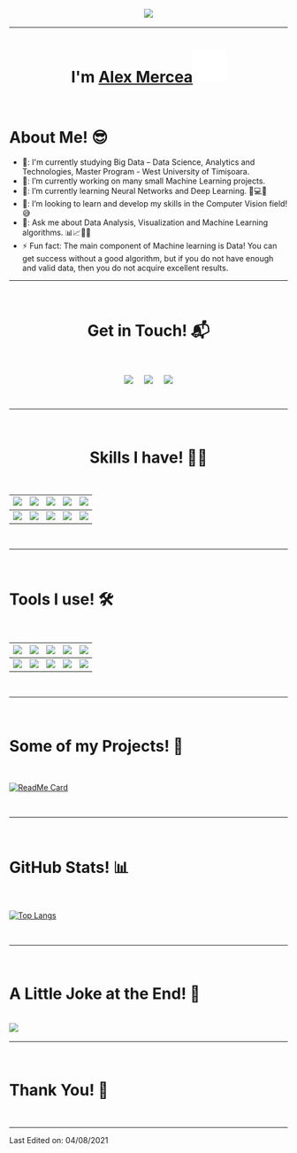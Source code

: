 <p align="center">
  <img src="https://miro.medium.com/max/2048/1*OohqW5DGh9CQS4hLY5FXzA.png" height="230"/>
</p>
<hr>
<h1 align="center">I'm <a href="https://github.com/alexmercea79">Alex Mercea<a><img src="https://github.com/Kathryn-Jie/Kathryn-Jie/blob/main/wave.gif" width="60px"/></h1>
<Br>
<h1>About Me! 😎</h1>

- 🏫: I'm currently studying Big Data – Data Science, Analytics and Technologies, Master Program - West University of Timișoara.
- 🔭: I’m currently working on many small Machine Learning projects.
- 🌱: I’m currently learning Neural Networks and Deep Learning. 🧠💻🤖
- 🤔: I’m looking to learn and develop my skills in the Computer Vision field! 😅
- 💬: Ask me about Data Analysis, Visualization and Machine Learning algorithms. 📊📈🤖🧠
- ⚡  Fun fact: The main component of Machine learning is Data! You can get success without a good algorithm, but if you do not have enough and valid data, then you do not acquire excellent results.
  
<hr>
<Br>
<h1 align="center">Get in Touch! 📬</h1>
<Br>
<p align="center">
<a href="https://www.linkedin.com/in/alex-mercea99/" target="blank"><img align="center" src="https://img.shields.io/badge/Alex Mercea-0077B5?style=for-the-badge&logo=linkedin&logoColor=white" /></a> &nbsp;&nbsp;&nbsp;  <a href="mailto:alexmercea9@gmail.com" target="blank"><img align="center" src="https://img.shields.io/badge/alexmercea9@gmail.com-D14836?style=for-the-badge&logo=gmail&logoColor=white" /></a>    &nbsp;&nbsp;&nbsp;       <a href="https://www.github.com/alexmercea79" target="blank"><img align="center" src="https://img.shields.io/badge/Alex Mercea-100000?style=for-the-badge&logo=github&logoColor=white" /></a>
</p>
  
<Br>
<hr>
<Br>
<h1 align="center">Skills I have! 🤸‍♂</h1>
<Br>
  
|![](https://img.shields.io/badge/Machine%20Learning-brightgreen?style=for-the-badge)|![](https://img.shields.io/badge/ML-Supervized%20Learning-brightgreen?style=for-the-badge)|![](https://img.shields.io/badge/ML-Unsupervized%20Learning-brightgreen?style=for-the-badge)|![](https://img.shields.io/badge/Web%20Scraping-red?style=for-the-badge)|![](https://img.shields.io/badge/Dashboards-red?style=for-the-badge)|
|---|---|---|---|---|
|![](https://img.shields.io/badge/Data%20Science-blue?style=for-the-badge)|![](https://img.shields.io/badge/DS-Data%20Cleaning-blue?style=for-the-badge)|![](https://img.shields.io/badge/DS-Data%20Analysis-blue?style=for-the-badge)|![](https://img.shields.io/badge/DS-Data%20Visualization-blue?style=for-the-badge)|![](https://img.shields.io/badge/And%20More!-yellow?style=for-the-badge)|
  
  
<Br>
<hr>
<Br>
<h1>Tools I use! 🛠️</h1>
<Br>
 
|![](https://img.shields.io/badge/Python-FFD43B?style=for-the-badge&logo=python&logoColor=darkgreen)|![](https://img.shields.io/badge/TensorFlow-FF6F00?style=for-the-badge&logo=TensorFlow&logoColor=white)|![](https://img.shields.io/badge/scikit_learn-F7931E?style=for-the-badge&logo=scikit-learn&logoColor=white)|![](https://img.shields.io/badge/Keras-D00000?style=for-the-badge&logo=Keras&logoColor=white)|![](https://img.shields.io/badge/Jupyter-F37626.svg?&style=for-the-badge&logo=Jupyter&logoColor=white)|
|---|---|---|---|---|
|![](https://img.shields.io/badge/conda-342B029.svg?&style=for-the-badge&logo=anaconda&logoColor=white)|![](https://img.shields.io/badge/Pandas-2C2D72?style=for-the-badge&logo=pandas&logoColor=white)|![](https://img.shields.io/badge/Numpy-777BB4?style=for-the-badge&logo=numpy&logoColor=white)|![](https://img.shields.io/badge/Plotly-239120?style=for-the-badge&logo=plotly&logoColor=white)|![](https://img.shields.io/badge/And%20More!-yellow?style=for-the-badge)|![](https://img.shields.io/badge/PyTorch-FFD43B?style=for-the-badge&logo=pytorch&logoColor=important&color=inactive)|
  

<Br>
<hr>
<Br>
<h1>Some of my Projects! 🎨</h1>
<Br>
  
[![ReadMe Card](https://github-readme-stats.vercel.app/api/pin/?username=alexmercea79&repo=Smart_Parking&show_owner=1)](https://github.com/alexmercea79/Smart_Parking)

<Br>
<hr>
<Br>
<!-- <h1>Certifications! 🏆</h1>
<Br>
  
 

<Br>
<hr>
<Br> -->
<h1>GitHub Stats! 📊</h1>
<Br>
  
<!-- [![Alex's github stats](https://github-readme-stats.vercel.app/api?username=alexmercea79&show_icons=true&theme=merko)](https://github.com/alexmercea79/github-readme-stats) -->
[![Top Langs](https://github-readme-stats.vercel.app/api/top-langs/?username=alexmercea79&theme=gotham&style=compact)](https://github.com/alexmercea79/github-readme-stats)

 
<Br>
<hr>
<Br>
<h1>A Little Joke at the End! 🤣</h1>
<Br>
  
<img src="https://i.ibb.co/R2mPZDD/wosfjh4e79601.jpg"/>
  
  
  
<Br>
<hr>
<Br>
<h1>Thank You! 🤵 </h1>
<Br>

------
  
Last Edited on: 04/08/2021
